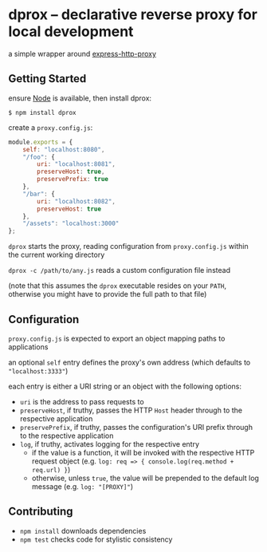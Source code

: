 dprox – declarative reverse proxy for local development
=======================================================

a simple wrapper around
[express-http-proxy](https://github.com/villadora/express-http-proxy)


Getting Started
---------------

ensure [Node](http://nodejs.org) is available, then install dprox:

```
$ npm install dprox
```

create a `proxy.config.js`:

```javascript
module.exports = {
    self: "localhost:8080",
    "/foo": {
        uri: "localhost:8081",
        preserveHost: true,
        preservePrefix: true
    },
    "/bar": {
        uri: "localhost:8082",
        preserveHost: true
    },
    "/assets": "localhost:3000"
};
```

`dprox` starts the proxy, reading configuration from `proxy.config.js` within
the current working directory

`dprox -c /path/to/any.js` reads a custom configuration file instead

(note that this assumes the `dprox` executable resides on your `PATH`, otherwise
you might have to provide the full path to that file)


Configuration
-------------

`proxy.config.js` is expected to export an object mapping paths to applications

an optional `self` entry defines the proxy's own address (which defaults to
`"localhost:3333"`)

each entry is either a URI string or an object with the following options:

* `uri` is the address to pass requests to
* `preserveHost`, if truthy, passes the HTTP `Host` header through to the
  respective application
* `preservePrefix`, if truthy, passes the configuration's URI prefix through to
  the respective application
* `log`, if truthy, activates logging for the respective entry
    * if the value is a function, it will be invoked with the respective HTTP
      request object (e.g. `log: req => { console.log(req.method +  req.url) }`)
    * otherwise, unless `true`, the value will be prepended to the default log
      message (e.g. `log: "[PROXY]"`)


Contributing
------------

* `npm install` downloads dependencies
* `npm test` checks code for stylistic consistency
